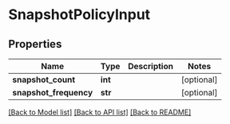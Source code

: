 # SnapshotPolicyInput


## Properties
Name | Type | Description | Notes
------------ | ------------- | ------------- | -------------
**snapshot_count** | **int** |  | [optional] 
**snapshot_frequency** | **str** |  | [optional] 

[[Back to Model list]](../README.md#documentation-for-models) [[Back to API list]](../README.md#documentation-for-api-endpoints) [[Back to README]](../README.md)


